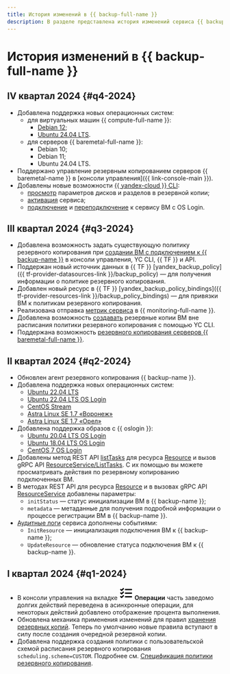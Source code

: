 ```yaml
---
title: История изменений в {{ backup-full-name }}
description: В разделе представлена история изменений сервиса {{ backup-name }}.
---
```


# История изменений в {{ backup-full-name }}

## IV квартал 2024 {#q4-2024}

* Добавлена поддержка новых операционных систем:
    * для виртуальных машин {{ compute-full-name }}:
      * [Debian 12](/marketplace/products/yc/debian-12);
      * [Ubuntu 24.04 LTS](/marketplace/products/yc/ubuntu-2404-lts-oslogin).
    * для серверов {{ baremetal-full-name }}:
      * Debian 10;
      * Debian 11;
      * Ubuntu 24.04 LTS.
* Поддержано управление резервным копированием серверов {{ baremetal-name }} в [консоли управления]({{ link-console-main }}).
* Добавлены новые возможности [{{ yandex-cloud }} CLI](../cli/quickstart.md):
  * [просмотр](./operations/backup-vm/view-disk-layout.md) параметров дисков и разделов в резервной копии;
  * [активация](./operations/activate-service.md) сервиса;
  * [подключение](./operations/connect-vm-oslogin-linux.md) и [переподключение](./operations/refresh-connection-oslogin-linux.md) к сервису ВМ с OS Login.

## III квартал 2024 {#q3-2024}

* Добавлена возможность задать существующую политику резервного копирования при [создании ВМ с подключением к {{ backup-name }}](./operations/create-vm.md) в консоли управления, YC CLI, {{ TF }} и API.
* Поддержан новый источник данных в {{ TF }} [yandex_backup_policy]({{ tf-provider-datasources-link }}/backup_policy) — для получения информации о политике резервного копирования.
* Добавлен новый ресурс в {{ TF }} [yandex_backup_policy_bindings]({{ tf-provider-resources-link }}/backup_policy_bindings) — для привязки ВМ к политикам резервного копирования.
* Реализована отправка [метрик сервиса](metrics.md) в {{ monitoring-full-name }}.
* Добавлена возможность [создавать](./operations/backup-vm/create.md) резервные копии ВМ вне расписания политики резервного копирования с помощью YC CLI.
* Поддержана возможность [резервного копирования серверов {{ baremetal-full-name }}](./tutorials/backup-baremetal.md).

## II квартал 2024 {#q2-2024}

* Обновлен агент резервного копирования {{ backup-name }}.
* Добавлена поддержка новых операционных систем:
  * [Ubuntu 22.04 LTS](/marketplace/products/yc/ubuntu-22-04-lts)
  * [Ubuntu 22.04 LTS OS Login](/marketplace/products/yc/ubuntu-2204-lts-oslogin)
  * [CentOS Stream](/marketplace/products/yc/centos-stream-8)
  * [Astra Linux SE 1.7 «Воронеж»](/marketplace/products/astralinux/alse)
  * [Astra Linux SE 1.7 «Орел»](/marketplace/products/astralinux/alse-orel)
* Добавлена поддержка образов с {{ oslogin }}:
  * [Ubuntu 20.04 LTS OS Login](/marketplace/products/yc/ubuntu-2004-lts-oslogin)
  * [Ubuntu 18.04 LTS OS Login](/marketplace/products/yc/ubuntu-1804-lts-oslogin)
  * [CentOS 7 OS Login](/marketplace/products/yc/centos-7-oslogin)
* Добавлены метод REST API [listTasks](./backup/api-ref/Resource/listTasks.md) для ресурса [Resource](./backup/api-ref/Resource/index.md) и вызов gRPC API [ResourceService/ListTasks](backup/api-ref/grpc/Resource/listTasks.md). С их помощью вы можете просматривать действия по резервному копированию подключенных ВМ.
* В методах REST API для ресурса [Resource](./backup/api-ref/Resource/index.md) и в вызовах gRPC API [ResourceService](backup/api-ref/grpc/Resource/index.md) добавлены параметры:
  * `initStatus` — статус инициализации ВМ в {{ backup-name }};
  * `metadata` — метаданные для получения подробной информации о процессе регистрации ВМ в {{ backup-name }}.
* [Аудитные логи](at-ref.md) сервиса дополнены событиями:
  * `InitResource` — инициализация подключения ВМ к {{ backup-name }};
  * `UpdateResource` — обновление статуса подключения ВМ к {{ backup-name }}.

## I квартал 2024 {#q1-2024}

* В консоли управления на вкладке ![list-check](../_assets/console-icons/list-check.svg) **Операции** часть заведомо долгих действий переведена в асинхронные операции, для некоторых действий добавлено отображение процента выполнения.
* Обновлена механика применения изменений для правил [хранения резервных копий](./concepts/policy.md#retention). Теперь по умолчанию новые правила вступают в силу после создания очередной резервной копии.
* Добавлена поддержка создания политики с пользовательской схемой расписания резервного копирования `scheduling.scheme=CUSTOM`. Подробнее см. [Спецификация политики резервного копирования](./concepts/policy.md#specification).